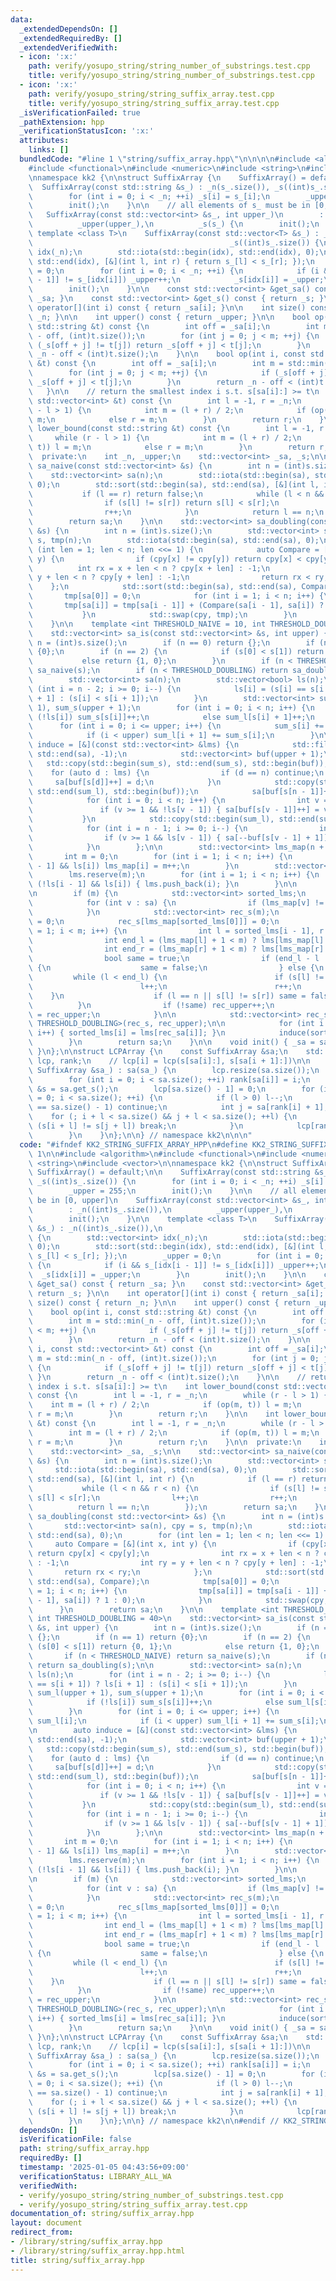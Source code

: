 ```yaml
---
data:
  _extendedDependsOn: []
  _extendedRequiredBy: []
  _extendedVerifiedWith:
  - icon: ':x:'
    path: verify/yosupo_string/string_number_of_substrings.test.cpp
    title: verify/yosupo_string/string_number_of_substrings.test.cpp
  - icon: ':x:'
    path: verify/yosupo_string/string_suffix_array.test.cpp
    title: verify/yosupo_string/string_suffix_array.test.cpp
  _isVerificationFailed: true
  _pathExtension: hpp
  _verificationStatusIcon: ':x:'
  attributes:
    links: []
  bundledCode: "#line 1 \"string/suffix_array.hpp\"\n\n\n\n#include <algorithm>\n\
    #include <functional>\n#include <numeric>\n#include <string>\n#include <vector>\n\
    \nnamespace kk2 {\n\nstruct SuffixArray {\n    SuffixArray() = default;\n\n  \
    \  SuffixArray(const std::string &s_) : _n(s_.size()), _s((int)s_.size()) {\n\
    \        for (int i = 0; i < _n; ++i) _s[i] = s_[i];\n        _upper = 255;\n\
    \        init();\n    }\n\n    // all elements of s_ must be in [0, upper]\n \
    \   SuffixArray(const std::vector<int> &s_, int upper_)\n        : _n((int)s_.size()),\n\
    \          _upper(upper_),\n          _s(s_) {\n        init();\n    }\n\n   \
    \ template <class T>\n    SuffixArray(const std::vector<T> &s_) : _n((int)s_.size()),\n\
    \                                            _s((int)s_.size()) {\n        std::vector<int>\
    \ idx(_n);\n        std::iota(std::begin(idx), std::end(idx), 0);\n        std::sort(std::begin(idx),\
    \ std::end(idx), [&](int l, int r) { return s_[l] < s_[r]; });\n        _upper\
    \ = 0;\n        for (int i = 0; i < _n; ++i) {\n            if (i && s_[idx[i\
    \ - 1]] != s_[idx[i]]) _upper++;\n            _s[idx[i]] = _upper;\n        }\n\
    \        init();\n    }\n\n    const std::vector<int> &get_sa() const { return\
    \ _sa; }\n    const std::vector<int> &get_s() const { return _s; }\n\n    int\
    \ operator[](int i) const { return _sa[i]; }\n\n    int size() const { return\
    \ _n; }\n\n    int upper() const { return _upper; }\n\n    bool op(int i, const\
    \ std::string &t) const {\n        int off = _sa[i];\n        int m = std::min(_n\
    \ - off, (int)t.size());\n        for (int j = 0; j < m; ++j) {\n            if\
    \ (_s[off + j] != t[j]) return _s[off + j] < t[j];\n        }\n        return\
    \ _n - off < (int)t.size();\n    }\n\n    bool op(int i, const std::vector<int>\
    \ &t) const {\n        int off = _sa[i];\n        int m = std::min(_n - off, (int)t.size());\n\
    \        for (int j = 0; j < m; ++j) {\n            if (_s[off + j] != t[j]) return\
    \ _s[off + j] < t[j];\n        }\n        return _n - off < (int)t.size();\n \
    \   }\n\n    // return the smallest index i s.t. s[sa[i]:] >= t\n    int lower_bound(const\
    \ std::vector<int> &t) const {\n        int l = -1, r = _n;\n        while (r\
    \ - l > 1) {\n            int m = (l + r) / 2;\n            if (op(m, t)) l =\
    \ m;\n            else r = m;\n        }\n        return r;\n    }\n\n    int\
    \ lower_bound(const std::string &t) const {\n        int l = -1, r = _n;\n   \
    \     while (r - l > 1) {\n            int m = (l + r) / 2;\n            if (op(m,\
    \ t)) l = m;\n            else r = m;\n        }\n        return r;\n    }\n\n\
    \  private:\n    int _n, _upper;\n    std::vector<int> _sa, _s;\n\n    std::vector<int>\
    \ sa_naive(const std::vector<int> &s) {\n        int n = (int)s.size();\n    \
    \    std::vector<int> sa(n);\n        std::iota(std::begin(sa), std::end(sa),\
    \ 0);\n        std::sort(std::begin(sa), std::end(sa), [&](int l, int r) {\n \
    \           if (l == r) return false;\n            while (l < n && r < n) {\n\
    \                if (s[l] != s[r]) return s[l] < s[r];\n                l++;\n\
    \                r++;\n            }\n            return l == n;\n        });\n\
    \        return sa;\n    }\n\n    std::vector<int> sa_doubling(const std::vector<int>\
    \ &s) {\n        int n = (int)s.size();\n        std::vector<int> sa(n), cpy =\
    \ s, tmp(n);\n        std::iota(std::begin(sa), std::end(sa), 0);\n        for\
    \ (int len = 1; len < n; len <<= 1) {\n            auto Compare = [&](int x, int\
    \ y) {\n                if (cpy[x] != cpy[y]) return cpy[x] < cpy[y];\n      \
    \          int rx = x + len < n ? cpy[x + len] : -1;\n                int ry =\
    \ y + len < n ? cpy[y + len] : -1;\n                return rx < ry;\n        \
    \    };\n            std::sort(std::begin(sa), std::end(sa), Compare);\n     \
    \       tmp[sa[0]] = 0;\n            for (int i = 1; i < n; i++) {\n         \
    \       tmp[sa[i]] = tmp[sa[i - 1]] + (Compare(sa[i - 1], sa[i]) ? 1 : 0);\n \
    \           }\n            std::swap(cpy, tmp);\n        }\n        return sa;\n\
    \    }\n\n    template <int THRESHOLD_NAIVE = 10, int THRESHOLD_DOUBLING = 40>\n\
    \    std::vector<int> sa_is(const std::vector<int> &s, int upper) {\n        int\
    \ n = (int)s.size();\n        if (n == 0) return {};\n        if (n == 1) return\
    \ {0};\n        if (n == 2) {\n            if (s[0] < s[1]) return {0, 1};\n \
    \           else return {1, 0};\n        }\n        if (n < THRESHOLD_NAIVE) return\
    \ sa_naive(s);\n        if (n < THRESHOLD_DOUBLING) return sa_doubling(s);\n\n\
    \        std::vector<int> sa(n);\n        std::vector<bool> ls(n);\n        for\
    \ (int i = n - 2; i >= 0; i--) {\n            ls[i] = (s[i] == s[i + 1]) ? ls[i\
    \ + 1] : (s[i] < s[i + 1]);\n        }\n        std::vector<int> sum_l(upper +\
    \ 1), sum_s(upper + 1);\n        for (int i = 0; i < n; i++) {\n            if\
    \ (!ls[i]) sum_s[s[i]]++;\n            else sum_l[s[i] + 1]++;\n        }\n  \
    \      for (int i = 0; i <= upper; i++) {\n            sum_s[i] += sum_l[i];\n\
    \            if (i < upper) sum_l[i + 1] += sum_s[i];\n        }\n\n        auto\
    \ induce = [&](const std::vector<int> &lms) {\n            std::fill(std::begin(sa),\
    \ std::end(sa), -1);\n            std::vector<int> buf(upper + 1);\n         \
    \   std::copy(std::begin(sum_s), std::end(sum_s), std::begin(buf));\n        \
    \    for (auto d : lms) {\n                if (d == n) continue;\n           \
    \     sa[buf[s[d]]++] = d;\n            }\n            std::copy(std::begin(sum_l),\
    \ std::end(sum_l), std::begin(buf));\n            sa[buf[s[n - 1]]++] = n - 1;\n\
    \            for (int i = 0; i < n; i++) {\n                int v = sa[i];\n \
    \               if (v >= 1 && !ls[v - 1]) { sa[buf[s[v - 1]]++] = v - 1; }\n \
    \           }\n            std::copy(std::begin(sum_l), std::end(sum_l), std::begin(buf));\n\
    \            for (int i = n - 1; i >= 0; i--) {\n                int v = sa[i];\n\
    \                if (v >= 1 && ls[v - 1]) { sa[--buf[s[v - 1] + 1]] = v - 1; }\n\
    \            }\n        };\n\n        std::vector<int> lms_map(n + 1, -1);\n \
    \       int m = 0;\n        for (int i = 1; i < n; i++) {\n            if (!ls[i\
    \ - 1] && ls[i]) lms_map[i] = m++;\n        }\n        std::vector<int> lms;\n\
    \        lms.reserve(m);\n        for (int i = 1; i < n; i++) {\n            if\
    \ (!ls[i - 1] && ls[i]) { lms.push_back(i); }\n        }\n\n        induce(lms);\n\
    \n        if (m) {\n            std::vector<int> sorted_lms;\n            sorted_lms.reserve(m);\n\
    \            for (int v : sa) {\n                if (lms_map[v] != -1) sorted_lms.push_back(v);\n\
    \            }\n            std::vector<int> rec_s(m);\n            int rec_upper\
    \ = 0;\n            rec_s[lms_map[sorted_lms[0]]] = 0;\n            for (int i\
    \ = 1; i < m; i++) {\n                int l = sorted_lms[i - 1], r = sorted_lms[i];\n\
    \                int end_l = (lms_map[l] + 1 < m) ? lms[lms_map[l] + 1] : n;\n\
    \                int end_r = (lms_map[r] + 1 < m) ? lms[lms_map[r] + 1] : n;\n\
    \                bool same = true;\n                if (end_l - l != end_r - r)\
    \ {\n                    same = false;\n                } else {\n           \
    \         while (l < end_l) {\n                        if (s[l] != s[r]) break;\n\
    \                        l++;\n                        r++;\n                \
    \    }\n                    if (l == n || s[l] != s[r]) same = false;\n      \
    \          }\n                if (!same) rec_upper++;\n                rec_s[lms_map[sorted_lms[i]]]\
    \ = rec_upper;\n            }\n\n            std::vector<int> rec_sa = sa_is<THRESHOLD_NAIVE,\
    \ THRESHOLD_DOUBLING>(rec_s, rec_upper);\n\n            for (int i = 0; i < m;\
    \ i++) { sorted_lms[i] = lms[rec_sa[i]]; }\n            induce(sorted_lms);\n\
    \        }\n        return sa;\n    }\n\n    void init() { _sa = sa_is(_s, _upper);\
    \ }\n};\n\nstruct LCPArray {\n    const SuffixArray &sa;\n    std::vector<int>\
    \ lcp, rank;\n    // lcp[i] = lcp(s[sa[i]:], s[sa[i + 1]:])\n\n    LCPArray(const\
    \ SuffixArray &sa_) : sa(sa_) {\n        lcp.resize(sa.size());\n        rank.resize(sa.size());\n\
    \        for (int i = 0; i < sa.size(); ++i) rank[sa[i]] = i;\n        const std::vector<int>\
    \ &s = sa.get_s();\n        lcp[sa.size() - 1] = 0;\n        for (int i = 0, l\
    \ = 0; i < sa.size(); ++i) {\n            if (l > 0) l--;\n            if (rank[i]\
    \ == sa.size() - 1) continue;\n            int j = sa[rank[i] + 1];\n        \
    \    for (; i + l < sa.size() && j + l < sa.size(); ++l) {\n                if\
    \ (s[i + l] != s[j + l]) break;\n            }\n            lcp[rank[i]] = l;\n\
    \        }\n    }\n};\n\n} // namespace kk2\n\n\n"
  code: "#ifndef KK2_STRING_SUFFIX_ARRAY_HPP\n#define KK2_STRING_SUFFIX_ARRAY_HPP\
    \ 1\n\n#include <algorithm>\n#include <functional>\n#include <numeric>\n#include\
    \ <string>\n#include <vector>\n\nnamespace kk2 {\n\nstruct SuffixArray {\n   \
    \ SuffixArray() = default;\n\n    SuffixArray(const std::string &s_) : _n(s_.size()),\
    \ _s((int)s_.size()) {\n        for (int i = 0; i < _n; ++i) _s[i] = s_[i];\n\
    \        _upper = 255;\n        init();\n    }\n\n    // all elements of s_ must\
    \ be in [0, upper]\n    SuffixArray(const std::vector<int> &s_, int upper_)\n\
    \        : _n((int)s_.size()),\n          _upper(upper_),\n          _s(s_) {\n\
    \        init();\n    }\n\n    template <class T>\n    SuffixArray(const std::vector<T>\
    \ &s_) : _n((int)s_.size()),\n                                            _s((int)s_.size())\
    \ {\n        std::vector<int> idx(_n);\n        std::iota(std::begin(idx), std::end(idx),\
    \ 0);\n        std::sort(std::begin(idx), std::end(idx), [&](int l, int r) { return\
    \ s_[l] < s_[r]; });\n        _upper = 0;\n        for (int i = 0; i < _n; ++i)\
    \ {\n            if (i && s_[idx[i - 1]] != s_[idx[i]]) _upper++;\n          \
    \  _s[idx[i]] = _upper;\n        }\n        init();\n    }\n\n    const std::vector<int>\
    \ &get_sa() const { return _sa; }\n    const std::vector<int> &get_s() const {\
    \ return _s; }\n\n    int operator[](int i) const { return _sa[i]; }\n\n    int\
    \ size() const { return _n; }\n\n    int upper() const { return _upper; }\n\n\
    \    bool op(int i, const std::string &t) const {\n        int off = _sa[i];\n\
    \        int m = std::min(_n - off, (int)t.size());\n        for (int j = 0; j\
    \ < m; ++j) {\n            if (_s[off + j] != t[j]) return _s[off + j] < t[j];\n\
    \        }\n        return _n - off < (int)t.size();\n    }\n\n    bool op(int\
    \ i, const std::vector<int> &t) const {\n        int off = _sa[i];\n        int\
    \ m = std::min(_n - off, (int)t.size());\n        for (int j = 0; j < m; ++j)\
    \ {\n            if (_s[off + j] != t[j]) return _s[off + j] < t[j];\n       \
    \ }\n        return _n - off < (int)t.size();\n    }\n\n    // return the smallest\
    \ index i s.t. s[sa[i]:] >= t\n    int lower_bound(const std::vector<int> &t)\
    \ const {\n        int l = -1, r = _n;\n        while (r - l > 1) {\n        \
    \    int m = (l + r) / 2;\n            if (op(m, t)) l = m;\n            else\
    \ r = m;\n        }\n        return r;\n    }\n\n    int lower_bound(const std::string\
    \ &t) const {\n        int l = -1, r = _n;\n        while (r - l > 1) {\n    \
    \        int m = (l + r) / 2;\n            if (op(m, t)) l = m;\n            else\
    \ r = m;\n        }\n        return r;\n    }\n\n  private:\n    int _n, _upper;\n\
    \    std::vector<int> _sa, _s;\n\n    std::vector<int> sa_naive(const std::vector<int>\
    \ &s) {\n        int n = (int)s.size();\n        std::vector<int> sa(n);\n   \
    \     std::iota(std::begin(sa), std::end(sa), 0);\n        std::sort(std::begin(sa),\
    \ std::end(sa), [&](int l, int r) {\n            if (l == r) return false;\n \
    \           while (l < n && r < n) {\n                if (s[l] != s[r]) return\
    \ s[l] < s[r];\n                l++;\n                r++;\n            }\n  \
    \          return l == n;\n        });\n        return sa;\n    }\n\n    std::vector<int>\
    \ sa_doubling(const std::vector<int> &s) {\n        int n = (int)s.size();\n \
    \       std::vector<int> sa(n), cpy = s, tmp(n);\n        std::iota(std::begin(sa),\
    \ std::end(sa), 0);\n        for (int len = 1; len < n; len <<= 1) {\n       \
    \     auto Compare = [&](int x, int y) {\n                if (cpy[x] != cpy[y])\
    \ return cpy[x] < cpy[y];\n                int rx = x + len < n ? cpy[x + len]\
    \ : -1;\n                int ry = y + len < n ? cpy[y + len] : -1;\n         \
    \       return rx < ry;\n            };\n            std::sort(std::begin(sa),\
    \ std::end(sa), Compare);\n            tmp[sa[0]] = 0;\n            for (int i\
    \ = 1; i < n; i++) {\n                tmp[sa[i]] = tmp[sa[i - 1]] + (Compare(sa[i\
    \ - 1], sa[i]) ? 1 : 0);\n            }\n            std::swap(cpy, tmp);\n  \
    \      }\n        return sa;\n    }\n\n    template <int THRESHOLD_NAIVE = 10,\
    \ int THRESHOLD_DOUBLING = 40>\n    std::vector<int> sa_is(const std::vector<int>\
    \ &s, int upper) {\n        int n = (int)s.size();\n        if (n == 0) return\
    \ {};\n        if (n == 1) return {0};\n        if (n == 2) {\n            if\
    \ (s[0] < s[1]) return {0, 1};\n            else return {1, 0};\n        }\n \
    \       if (n < THRESHOLD_NAIVE) return sa_naive(s);\n        if (n < THRESHOLD_DOUBLING)\
    \ return sa_doubling(s);\n\n        std::vector<int> sa(n);\n        std::vector<bool>\
    \ ls(n);\n        for (int i = n - 2; i >= 0; i--) {\n            ls[i] = (s[i]\
    \ == s[i + 1]) ? ls[i + 1] : (s[i] < s[i + 1]);\n        }\n        std::vector<int>\
    \ sum_l(upper + 1), sum_s(upper + 1);\n        for (int i = 0; i < n; i++) {\n\
    \            if (!ls[i]) sum_s[s[i]]++;\n            else sum_l[s[i] + 1]++;\n\
    \        }\n        for (int i = 0; i <= upper; i++) {\n            sum_s[i] +=\
    \ sum_l[i];\n            if (i < upper) sum_l[i + 1] += sum_s[i];\n        }\n\
    \n        auto induce = [&](const std::vector<int> &lms) {\n            std::fill(std::begin(sa),\
    \ std::end(sa), -1);\n            std::vector<int> buf(upper + 1);\n         \
    \   std::copy(std::begin(sum_s), std::end(sum_s), std::begin(buf));\n        \
    \    for (auto d : lms) {\n                if (d == n) continue;\n           \
    \     sa[buf[s[d]]++] = d;\n            }\n            std::copy(std::begin(sum_l),\
    \ std::end(sum_l), std::begin(buf));\n            sa[buf[s[n - 1]]++] = n - 1;\n\
    \            for (int i = 0; i < n; i++) {\n                int v = sa[i];\n \
    \               if (v >= 1 && !ls[v - 1]) { sa[buf[s[v - 1]]++] = v - 1; }\n \
    \           }\n            std::copy(std::begin(sum_l), std::end(sum_l), std::begin(buf));\n\
    \            for (int i = n - 1; i >= 0; i--) {\n                int v = sa[i];\n\
    \                if (v >= 1 && ls[v - 1]) { sa[--buf[s[v - 1] + 1]] = v - 1; }\n\
    \            }\n        };\n\n        std::vector<int> lms_map(n + 1, -1);\n \
    \       int m = 0;\n        for (int i = 1; i < n; i++) {\n            if (!ls[i\
    \ - 1] && ls[i]) lms_map[i] = m++;\n        }\n        std::vector<int> lms;\n\
    \        lms.reserve(m);\n        for (int i = 1; i < n; i++) {\n            if\
    \ (!ls[i - 1] && ls[i]) { lms.push_back(i); }\n        }\n\n        induce(lms);\n\
    \n        if (m) {\n            std::vector<int> sorted_lms;\n            sorted_lms.reserve(m);\n\
    \            for (int v : sa) {\n                if (lms_map[v] != -1) sorted_lms.push_back(v);\n\
    \            }\n            std::vector<int> rec_s(m);\n            int rec_upper\
    \ = 0;\n            rec_s[lms_map[sorted_lms[0]]] = 0;\n            for (int i\
    \ = 1; i < m; i++) {\n                int l = sorted_lms[i - 1], r = sorted_lms[i];\n\
    \                int end_l = (lms_map[l] + 1 < m) ? lms[lms_map[l] + 1] : n;\n\
    \                int end_r = (lms_map[r] + 1 < m) ? lms[lms_map[r] + 1] : n;\n\
    \                bool same = true;\n                if (end_l - l != end_r - r)\
    \ {\n                    same = false;\n                } else {\n           \
    \         while (l < end_l) {\n                        if (s[l] != s[r]) break;\n\
    \                        l++;\n                        r++;\n                \
    \    }\n                    if (l == n || s[l] != s[r]) same = false;\n      \
    \          }\n                if (!same) rec_upper++;\n                rec_s[lms_map[sorted_lms[i]]]\
    \ = rec_upper;\n            }\n\n            std::vector<int> rec_sa = sa_is<THRESHOLD_NAIVE,\
    \ THRESHOLD_DOUBLING>(rec_s, rec_upper);\n\n            for (int i = 0; i < m;\
    \ i++) { sorted_lms[i] = lms[rec_sa[i]]; }\n            induce(sorted_lms);\n\
    \        }\n        return sa;\n    }\n\n    void init() { _sa = sa_is(_s, _upper);\
    \ }\n};\n\nstruct LCPArray {\n    const SuffixArray &sa;\n    std::vector<int>\
    \ lcp, rank;\n    // lcp[i] = lcp(s[sa[i]:], s[sa[i + 1]:])\n\n    LCPArray(const\
    \ SuffixArray &sa_) : sa(sa_) {\n        lcp.resize(sa.size());\n        rank.resize(sa.size());\n\
    \        for (int i = 0; i < sa.size(); ++i) rank[sa[i]] = i;\n        const std::vector<int>\
    \ &s = sa.get_s();\n        lcp[sa.size() - 1] = 0;\n        for (int i = 0, l\
    \ = 0; i < sa.size(); ++i) {\n            if (l > 0) l--;\n            if (rank[i]\
    \ == sa.size() - 1) continue;\n            int j = sa[rank[i] + 1];\n        \
    \    for (; i + l < sa.size() && j + l < sa.size(); ++l) {\n                if\
    \ (s[i + l] != s[j + l]) break;\n            }\n            lcp[rank[i]] = l;\n\
    \        }\n    }\n};\n\n} // namespace kk2\n\n#endif // KK2_STRING_SUFFIX_ARRAY_HPP\n"
  dependsOn: []
  isVerificationFile: false
  path: string/suffix_array.hpp
  requiredBy: []
  timestamp: '2025-01-05 04:43:56+09:00'
  verificationStatus: LIBRARY_ALL_WA
  verifiedWith:
  - verify/yosupo_string/string_number_of_substrings.test.cpp
  - verify/yosupo_string/string_suffix_array.test.cpp
documentation_of: string/suffix_array.hpp
layout: document
redirect_from:
- /library/string/suffix_array.hpp
- /library/string/suffix_array.hpp.html
title: string/suffix_array.hpp
---
```

